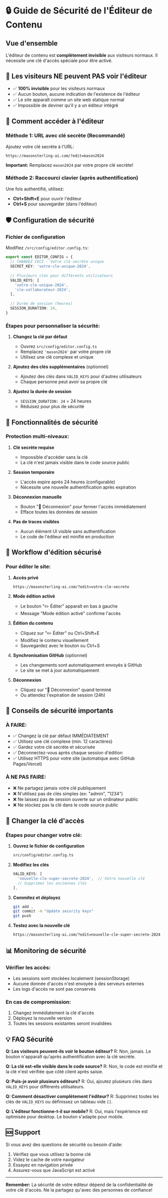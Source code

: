 # 🔒 Guide de Sécurité de l'Éditeur de Contenu

## Vue d'ensemble

L'éditeur de contenu est **complètement invisible** aux visiteurs normaux. Il nécessite une clé d'accès spéciale pour être activé.

## 🚫 Les visiteurs NE peuvent PAS voir l'éditeur

- ✅ **100% invisible** pour les visiteurs normaux
- ✅ Aucun bouton, aucune indication de l'existence de l'éditeur
- ✅ Le site apparaît comme un site web statique normal
- ✅ Impossible de deviner qu'il y a un éditeur intégré

## 🔑 Comment accéder à l'éditeur

### Méthode 1: URL avec clé secrète (Recommandé)

Ajoutez votre clé secrète à l'URL:
```
https://masonsterling-ai.com/?edit=mason2024
```

**Important:** Remplacez `mason2024` par votre propre clé secrète!

### Méthode 2: Raccourci clavier (après authentification)

Une fois authentifié, utilisez:
- **Ctrl+Shift+E** pour ouvrir l'éditeur
- **Ctrl+S** pour sauvegarder (dans l'éditeur)

## 🛡️ Configuration de sécurité

### Fichier de configuration
Modifiez `/src/config/editor.config.ts`:

```typescript
export const EDITOR_CONFIG = {
  // CHANGEZ CECI - Votre clé secrète unique
  SECRET_KEY: 'votre-cle-unique-2024',
  
  // Plusieurs clés pour différents utilisateurs
  VALID_KEYS: [
    'votre-cle-unique-2024',
    'cle-collaborateur-2024',
  ],
  
  // Durée de session (heures)
  SESSION_DURATION: 24,
}
```

### Étapes pour personnaliser la sécurité:

1. **Changez la clé par défaut**
   - Ouvrez `src/config/editor.config.ts`
   - Remplacez `'mason2024'` par votre propre clé
   - Utilisez une clé complexe et unique

2. **Ajoutez des clés supplémentaires** (optionnel)
   - Ajoutez des clés dans `VALID_KEYS` pour d'autres utilisateurs
   - Chaque personne peut avoir sa propre clé

3. **Ajustez la durée de session**
   - `SESSION_DURATION: 24` = 24 heures
   - Réduisez pour plus de sécurité

## 🔐 Fonctionnalités de sécurité

### Protection multi-niveaux:

1. **Clé secrète requise**
   - Impossible d'accéder sans la clé
   - La clé n'est jamais visible dans le code source public

2. **Session temporaire**
   - L'accès expire après 24 heures (configurable)
   - Nécessite une nouvelle authentification après expiration

3. **Déconnexion manuelle**
   - Bouton "🚪 Déconnexion" pour fermer l'accès immédiatement
   - Efface toutes les données de session

4. **Pas de traces visibles**
   - Aucun élément UI visible sans authentification
   - Le code de l'éditeur est minifié en production

## 📝 Workflow d'édition sécurisé

### Pour éditer le site:

1. **Accès privé**
   ```
   https://masonsterling-ai.com/?edit=votre-cle-secrete
   ```

2. **Mode édition activé**
   - Le bouton "✏️ Éditer" apparaît en bas à gauche
   - Message "Mode édition activé" confirme l'accès

3. **Édition du contenu**
   - Cliquez sur "✏️ Éditer" ou Ctrl+Shift+E
   - Modifiez le contenu visuellement
   - Sauvegardez avec le bouton ou Ctrl+S

4. **Synchronisation GitHub** (optionnel)
   - Les changements sont automatiquement envoyés à GitHub
   - Le site se met à jour automatiquement

5. **Déconnexion**
   - Cliquez sur "🚪 Déconnexion" quand terminé
   - Ou attendez l'expiration de session (24h)

## 🚨 Conseils de sécurité importants

### À FAIRE:
- ✅ Changez la clé par défaut IMMÉDIATEMENT
- ✅ Utilisez une clé complexe (min. 12 caractères)
- ✅ Gardez votre clé secrète et sécurisée
- ✅ Déconnectez-vous après chaque session d'édition
- ✅ Utilisez HTTPS pour votre site (automatique avec GitHub Pages/Vercel)

### À NE PAS FAIRE:
- ❌ Ne partagez jamais votre clé publiquement
- ❌ N'utilisez pas de clés simples (ex: "admin", "1234")
- ❌ Ne laissez pas de session ouverte sur un ordinateur public
- ❌ Ne stockez pas la clé dans le code source public

## 🔄 Changer la clé d'accès

### Étapes pour changer votre clé:

1. **Ouvrez le fichier de configuration**
   ```bash
   src/config/editor.config.ts
   ```

2. **Modifiez les clés**
   ```typescript
   VALID_KEYS: [
     'nouvelle-cle-super-secrete-2024',  // Votre nouvelle clé
     // Supprimez les anciennes clés
   ],
   ```

3. **Commitez et déployez**
   ```bash
   git add .
   git commit -m "Update security keys"
   git push
   ```

4. **Testez avec la nouvelle clé**
   ```
   https://masonsterling-ai.com/?edit=nouvelle-cle-super-secrete-2024
   ```

## 📊 Monitoring de sécurité

### Vérifier les accès:
- Les sessions sont stockées localement (sessionStorage)
- Aucune donnée d'accès n'est envoyée à des serveurs externes
- Les logs d'accès ne sont pas conservés

### En cas de compromission:
1. Changez immédiatement la clé d'accès
2. Déployez la nouvelle version
3. Toutes les sessions existantes seront invalidées

## 💡 FAQ Sécurité

**Q: Les visiteurs peuvent-ils voir le bouton éditeur?**
R: Non, jamais. Le bouton n'apparaît qu'après authentification avec la clé secrète.

**Q: La clé est-elle visible dans le code source?**
R: Non, le code est minifié et la clé n'est vérifiée que côté client après saisie.

**Q: Puis-je avoir plusieurs éditeurs?**
R: Oui, ajoutez plusieurs clés dans `VALID_KEYS` pour différents utilisateurs.

**Q: Comment désactiver complètement l'éditeur?**
R: Supprimez toutes les clés de `VALID_KEYS` ou définissez un tableau vide `[]`.

**Q: L'éditeur fonctionne-t-il sur mobile?**
R: Oui, mais l'expérience est optimisée pour desktop. Le bouton s'adapte pour mobile.

## 🆘 Support

Si vous avez des questions de sécurité ou besoin d'aide:
1. Vérifiez que vous utilisez la bonne clé
2. Videz le cache de votre navigateur
3. Essayez en navigation privée
4. Assurez-vous que JavaScript est activé

---

**Remember:** La sécurité de votre éditeur dépend de la confidentialité de votre clé d'accès. Ne la partagez qu'avec des personnes de confiance!